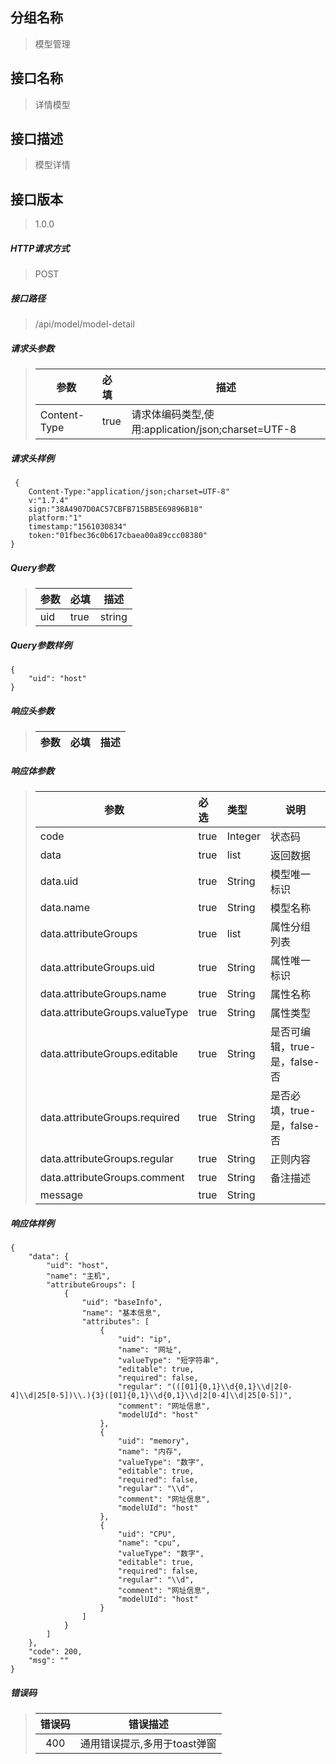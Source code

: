 ## 分组名称
> 模型管理

## 接口名称
> 详情模型

## 接口描述
> 模型详情

## 接口版本

> 1.0.0

##### HTTP请求方式

> POST

##### 接口路径
> /api/model/model-detail

##### 请求头参数
> | 参数       | 必填 | 描述            |
> | ---------- | :--- |  --------------- |
> | Content-Type |true|请求体编码类型,使用:application/json;charset=UTF-8|

##### 请求头样例
```
 {
    Content-Type:"application/json;charset=UTF-8"
    v:"1.7.4"
    sign:"38A4907D0AC57CBFB715BB5E69896B18"
    platform:"1"
    timestamp:"1561030834"
    token:"01fbec36c0b617cbaea00a89ccc08380"
}
```

##### Query参数
> | 参数       | 必填 | 描述            |
> | ---------- | :--- |  --------------- |
> | uid |true|string|模型唯一标识|

##### Query参数样例
```
{
    "uid": "host"
}
```

##### 响应头参数
> | 参数       | 必填 | 描述            |
> | ---------- | :--- |  --------------- |

##### 响应体参数
> | 参数       | 必选 | 类型 | 说明            |
> | ---------- | :--- | :--- | --------------- |
> | code |true|Integer|状态码|
> | data |true|list|返回数据|
> | data.uid |true|String|模型唯一标识|
> | data.name |true|String|模型名称|
> | data.attributeGroups |true|list|属性分组列表|
> | data.attributeGroups.uid |true|String|属性唯一标识|
> | data.attributeGroups.name |true|String|属性名称|
> | data.attributeGroups.valueType |true|String|属性类型|
> | data.attributeGroups.editable |true|String|是否可编辑，true-是，false-否|
> | data.attributeGroups.required |true|String|是否必填，true-是，false-否|
> | data.attributeGroups.regular |true|String|正则内容|
> | data.attributeGroups.comment |true|String|备注描述|
> | message |true|String| |


##### 响应体样例
```
{
    "data": {
        "uid": "host",
        "name": "主机",
        "attributeGroups": [
            {
                "uid": "baseInfo",
                "name": "基本信息",
                "attributes": [
                    {
                        "uid": "ip",
                        "name": "网址",
                        "valueType": "短字符串",
                        "editable": true,
                        "required": false,
                        "regular": "(([01]{0,1}\\d{0,1}\\d|2[0-4]\\d|25[0-5])\\.){3}([01]{0,1}\\d{0,1}\\d|2[0-4]\\d|25[0-5])",
                        "comment": "网址信息",
                        "modelUId": "host"
                    },
                    {
                        "uid": "memory",
                        "name": "内存",
                        "valueType": "数字",
                        "editable": true,
                        "required": false,
                        "regular": "\\d",
                        "comment": "网址信息",
                        "modelUId": "host"
                    },
                    {
                        "uid": "CPU",
                        "name": "cpu",
                        "valueType": "数字",
                        "editable": true,
                        "required": false,
                        "regular": "\\d",
                        "comment": "网址信息",
                        "modelUId": "host"
                    }
                ]
            }
        ]
    },
    "code": 200,
    "msg": ""
}
```
##### 错误码
> | 错误码      |错误描述|
> | :----------: | :---------------: |
> | 400 |通用错误提示,多用于toast弹窗|